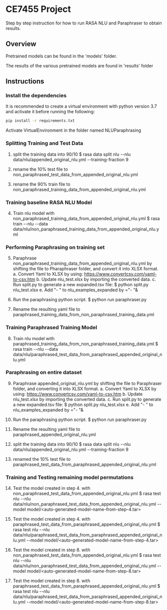 # CE7455 Project

Step by step instruction for how to run RASA NLU and Paraphraser to obtain results.

## Overview

Pretrained models can be found in the 'models' folder.

The results of the various pretrained models are found in 'results' folder

## Instructions

### Install the dependencies
It is recommended to create a virtual environment with python version 3.7 and activate it before running the following:
```sh
pip install -r requirements.txt
```
Activate VirtualEnvironment in the folder named NLUParaphrasing

### Splitting Training and Test Data

1. split the training data into 90/10
	$ rasa data split nlu --nlu data/nlu/appended_original_nlu.yml --training-fraction 9

2. rename the 10% test file to non_paraphrased_test_data_from_appended_original_nlu.yml

3. rename the 90% train file to non_paraphrased_training_data_from_appended_original_nlu.yml

### Training baseline RASA NLU Model

4. Train nlu model with non_paraphrased_training_data_from_appended_original_nlu.yml
	$ rasa train --nlu --data data/nlu/non_paraphrased_training_data_from_appended_original_nlu.yml

### Performing Paraphrasing on training set

5. Paraphrase non_paraphrased_training_data_from_appended_original_nlu.yml by shifting the file to Pharaphraser folder, and convert it into XLSX format.
	a. Convert Yaml to XLSX by using: https://www.convertcsv.com/yaml-to-csv.htm 
	b. Update nlu_test.xlsx by importing the converted data.
	c. Run split.py to generate a new expanded.tsv file:
$ python split.py nlu_test.xlsx
e. Add "- " to nlu_examples_expanded by ="- "&<cell>

6. Run the paraphrasing python script.
	$ python run paraphraser.py

7. Rename the resulting yaml file to paraphrased_training_data_from_non_paraphrased_training_data.yml
	
### Training Paraphrased Training Model
	
8. Train nlu model with paraphrased_training_data_from_non_paraphrased_training_data.yml
	$ rasa train --nlu --data data/nlu/paraphrased_test_data_from_paraphrased_appended_original_nlu.yml

### Paraphrasing on entire dataset
	
9. Paraphrase appended_original_nlu.yml by shifting the file to Paraphraser folder, and converting it into XLSX format.
	a. Convert Yaml to XLSX by using: https://www.convertcsv.com/yaml-to-csv.htm 
	b. Update nlu_test.xlsx by importing the converted data.
	c. Run split.py to generate a new expanded.tsv file:
$ python split.py nlu_test.xlsx
e. Add "- " to nlu_examples_expanded by ="- "&<cell>

10. Run the paraphrasing python script.
	$ python run paraphraser.py

11. Rename the resulting yaml file to paraphrased_appended_original_nlu.yml

12. split the training data into 90/10
	$ rasa data split nlu --nlu data/nlu/appended_original_nlu.yml --training-fraction 9

13. renamed the 10% test file to paraphrased_test_data_from_paraphrased_appended_original_nlu.yml
	
### Training and Testing remaining model permutations

14. Test the model created in step 4. with non_paraphrased_test_data_from_appended_original_nlu.yml
	$ rasa test nlu --nlu data/nlu/non_paraphrased_test_data_from_appended_original_nlu.yml --model model/<auto-generated-model-name-from-step-4.tar>

15. Test the model created in step 4. with paraphrased_test_data_from_paraphrased_appended_original_nlu.yml
	$ rasa test nlu --nlu data/nlu/paraphrased_test_data_from_paraphrased_appended_original_nlu.yml --model model/<auto-generated-model-name-from-step-4.tar>

16. Test the model created in step 8. with non_paraphrased_test_data_from_appended_original_nlu.yml
	$ rasa test nlu --nlu data/nlu/non_paraphrased_test_data_from_appended_original_nlu.yml --model model/<auto-generated-model-name-from-step-8.tar>
17. Test the model created in step 8. with paraphrased_test_data_from_paraphrased_appended_original_nlu.yml
	$ rasa test nlu --nlu data/nlu/paraphrased_test_data_from_paraphrased_appended_original_nlu.yml --model model/<auto-generated-model-name-from-step-8.tar>

